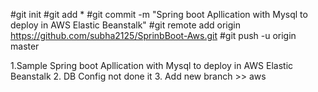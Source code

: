 #git init
#git add *
#git commit -m "Spring boot Apllication with Mysql to deploy in AWS Elastic Beanstalk"
#git remote add origin https://github.com/subha2125/SprinbBoot-Aws.git
#git push -u origin master



1.Sample Spring boot Apllication with Mysql to deploy in AWS Elastic Beanstalk
2. DB Config not done it
3. Add new branch >> aws

